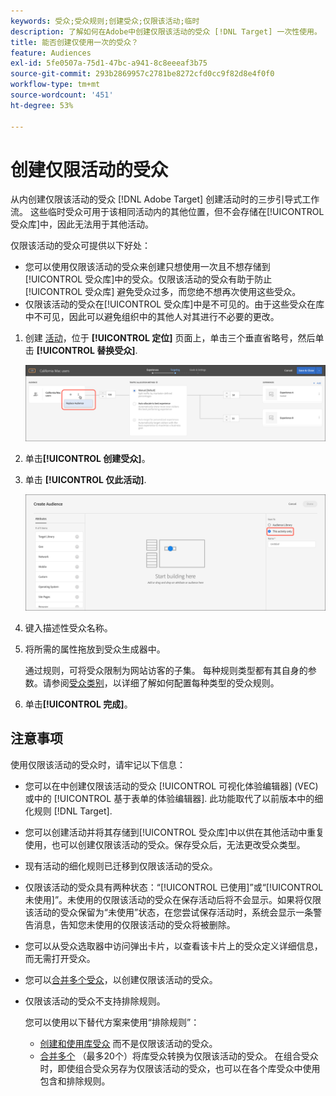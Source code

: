 ```yaml
---
keywords: 受众;受众规则;创建受众;仅限该活动;临时
description: 了解如何在Adobe中创建仅限该活动的受众 [!DNL Target] 一次性使用。
title: 能否创建仅使用一次的受众？
feature: Audiences
exl-id: 5fe0507a-75d1-47bc-a941-8c8eeeaf3b75
source-git-commit: 293b2869957c2781be8272cfd0cc9f82d8e4f0f0
workflow-type: tm+mt
source-wordcount: '451'
ht-degree: 53%

---
```


# 创建仅限活动的受众

从内创建仅限该活动的受众 [!DNL Adobe Target] 创建活动时的三步引导式工作流。 这些临时受众可用于该相同活动内的其他位置，但不会存储在[!UICONTROL 受众库]中，因此无法用于其他活动。

仅限该活动的受众可提供以下好处：

* 您可以使用仅限该活动的受众来创建只想使用一次且不想存储到[!UICONTROL 受众库]中的受众。仅限该活动的受众有助于防止 [!UICONTROL 受众库] 避免受众过多，而您绝不想再次使用这些受众。
* 仅限该活动的受众在[!UICONTROL 受众库]中是不可见的。由于这些受众在库中不可见，因此可以避免组织中的其他人对其进行不必要的更改。

1. 创建 [活动](/help/main/c-activities/activities.md#concept_D317A95A1AB54674BA7AB65C7985BA03)，位于 **[!UICONTROL 定位]** 页面上，单击三个垂直省略号，然后单击 **[!UICONTROL 替换受众]**.

   ![步骤结果](assets/edit_audience.png)

1. 单击&#x200B;**[!UICONTROL 创建受众]**。

1. 单击 **[!UICONTROL 仅此活动]**.

   ![activity-only-aud图像](assets/activity-only-aud.png)

1. 键入描述性受众名称。
1. 将所需的属性拖放到受众生成器中。

   通过规则，可将受众限制为网站访客的子集。 每种规则类型都有其自身的参数。请参阅[受众类别](/help/main/c-target/c-audiences/c-target-rules/target-rules.md#concept_E3A77E42F1644503A829B5107B20880D)，以详细了解如何配置每种类型的受众规则。

1. 单击&#x200B;**[!UICONTROL 完成]**。

## 注意事项

使用仅限该活动的受众时，请牢记以下信息：

* 您可以在中创建仅限该活动的受众 [!UICONTROL 可视化体验编辑器] (VEC)或中的 [!UICONTROL 基于表单的体验编辑器]. 此功能取代了以前版本中的细化规则 [!DNL Target].
* 您可以创建活动并将其存储到[!UICONTROL 受众库]中以供在其他活动中重复使用，也可以创建仅限该活动的受众。保存受众后，无法更改受众类型。
* 现有活动的细化规则已迁移到仅限该活动的受众。
* 仅限该活动的受众具有两种状态：“[!UICONTROL 已使用]”或“[!UICONTROL 未使用]”。未使用的仅限该活动的受众在保存活动后将不会显示。如果将仅限该活动的受众保留为“未使用”状态，在您尝试保存活动时，系统会显示一条警告消息，告知您未使用的仅限该活动的受众将被删除。
* 您可以从受众选取器中访问弹出卡片，以查看该卡片上的受众定义详细信息，而无需打开受众。
* 您可以[合并多个受众](/help/main/c-target/combining-multiple-audiences.md#concept_A7386F1EA4394BD2AB72399C225981E5)，以创建仅限该活动的受众。
* 仅限该活动的受众不支持排除规则。

   您可以使用以下替代方案来使用“排除规则”：

   * [创建和使用库受众](/help/main/c-target/c-audiences/create-audience.md) 而不是仅限该活动的受众。
   * [合并多个](/help/main/c-target/combining-multiple-audiences.md#concept_A7386F1EA4394BD2AB72399C225981E5) （最多20个）将库受众转换为仅限该活动的受众。 在组合受众时，即使组合受众另存为仅限该活动的受众，也可以在各个库受众中使用包含和排除规则。
